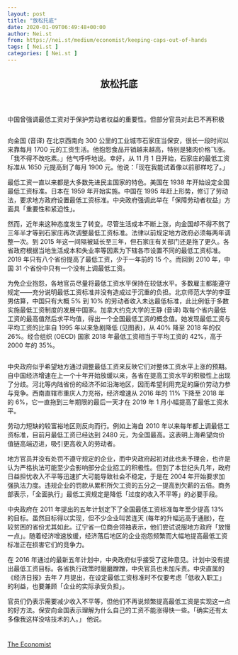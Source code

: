 ```yaml
---
layout: post
title: "放松托底"
date: 2020-01-09T06:49:48+00:00
author: Nei.st
from: https://nei.st/medium/economist/keeping-caps-out-of-hands
tags: [ Nei.st ]
categories: [ Nei.st ]
---
```


<article class="post-14548 post type-post status-publish format-standard hentry category-economist" id="post-14548">
 <header class="page-header medium Archives">
  <div class="page-header__image">
  </div>
  <div class="page-header__content">
   <h1 class="page-title text-align-center">
    放松托底
   </h1>
  </div>
 </header>
 <div class="entry-content aesop-entry-content" id="post-14548-content">
  <link as="font" crossorigin="anonymous" href="//cdn.jsdelivr.net/gh/0nd1jyU39XQ/_/glyph/font-face/0uIzqoZjSuJfvSBnvgXTcApMtcVhMcpr.woff" rel="preload" type="font/woff"/>
  <link as="font" crossorigin="anonymous" href="//cdn.jsdelivr.net/gh/0nd1jyU39XQ/_/glyph/font-face/1sTnSLZWDKucPX6SAk.woff" rel="preload" type="font/woff"/>
  <p class="blog-post__description">
   中国曾强调最低工资对于保护劳动者权益的重要性。但部分官员对此已不再积极
  </p>
  <span id="more-14548">
  </span>
  <div class="navigation__primary-inner">
   <a class="economist__link-logo" href="//nei.st/medium/economist">
   </a>
  </div>
  <div class="container img component-image">
   <div class="aspectRatioPlaceholder">
    <div class="progressiveMedia" data-height="720" data-width="1280">
     <img alt="" class="progressiveMedia-image" data-src="https://cdn.jsdelivr.net/gh/0nd1jyU39XQ/_/img/1/20191221_CNP002_0.jpg" src="https://cdn.jsdelivr.net/gh/0nd1jyU39XQ/_/img/1/20191221_CNP002_0.jpg"/>
    </div>
   </div>
  </div>
  <p>
   向金国 (音译) 在北京西南向 300 公里的工业城市石家庄当保安，很长一段时间以来靠每月 1700 元的工资生活。他抱怨食品开销越来越高，特别是猪肉价格飞涨。「我不得不改吃素。」他气呼呼地说。幸好，从 11 月 1 日开始，石家庄的最低工资标准从 1650 元提高到了每月 1900 元。他说：「现在我能试着像以前那样吃了。」
  </p>
  <p>
   最低工资一直以来都是大多数先进民主国家的特色。美国在 1938 年开始设定全国最低工资标准。日本在 1959 年开始实施。中国在 1995 年赶上形势，修订了劳动法，要求地方政府设置最低工资标准。中央政府强调此举在「保障劳动者权益」方面具「重要性和紧迫性」。
  </p>
  <p>
   然而，近年来这种态度发生了转变。尽管生活成本不断上涨，向金国却不得不熬了三年半才等到石家庄再次调整最低工资标准。法律以前规定地方政府必须每两年调整一次。到 2015 年这一间隔被延长至三年，但石家庄有关部门还是拖了更久。各省政府根据当地生活成本和失业率等因素为下辖各市设置不同的最低工资标准。2019 年只有八个省份提高了最低工资，少于一年前的 15 个。而回到 2010 年，中国 31 个省份中只有一个没有上调最低工资。
  </p>
  <p>
   为免企业抱怨，各地官员尽量将最低工资水平保持在较低水平。多数雇主都能遵守规定——充分说明最低工资标准并没有造成过于沉重的负担。北京师范大学的李亚男估算，中国只有大概 5% 到 10% 的劳动者收入未达最低标准，此比例低于多数实施最低工资制度的发展中国家。加拿大约克大学的王静 (音译) 取每个省内最低工资的最高值然后求平均值，得出一个全国最低工资的概念值。她发现最低工资与平均工资的比率自 1995 年以来急剧降低 (见图表)，从 40% 降至 2018 年的仅 26%。经合组织 (OECD) 国家 2018 年最低工资相当于平均工资的 42%，高于 2000 年的 35%。
  </p>
  <div class="container img">
   <figure class="image-rightalign">
    <div class="aspectRatioPlaceholder">
     <div class="progressiveMedia" data-height="662" data-width="608">
      <img alt="" class="progressiveMedia-image lazyload" data-src="https://cdn.jsdelivr.net/gh/0nd1jyU39XQ/_/img/1/20191221_CNC791.png" id="zoom-default" src="https://cdn.jsdelivr.net/gh/0nd1jyU39XQ/_/img/1/20191221_CNC791.png"/>
     </div>
    </div>
   </figure>
  </div>
  <p>
   中央政府似乎希望地方通过调整最低工资来反映它们对整体工资水平上涨的预期。自中国经济增速在上一个十年开始放缓以来，各省在提高工资水平的积极性上出现了分歧。河北等内陆省份的经济不如沿海地区，因而希望利用充足的廉价劳动力参与竞争。西南直辖市重庆人力充裕，经济增速从 2016 年的 11% 下降至 2018 年的 6%，它一直拖到三年期限的最后一天才在 2019 年 1 月小幅提高了最低工资水平。
  </p>
  <div class="code-block code-block-1" style="margin: 8px 0; clear: both;">
   <div class="container ads_KbHEVhh8Rw">
    <div class="card card--blog post-sidebar">
     <div class="card-body">
      <div class="logo_ngcontent-kty-0">
      </div>
      <div class="iframe-blocker U6XAMK63Vh00WqvF2BacIQ">
       <div class="background-h60B">
       </div>
       <div class="WumZiPCS4MeMw4pxQ">
       </div>
      </div>
     </div>
     <div class="card-footer">
      <div class="card-footer-wrapper" layout="row bottom-left">
      </div>
     </div>
    </div>
   </div>
  </div>
  <p>
   劳动力短缺的较富裕地区则反向而行。例如上海自 2010 年以来每年都上调最低工资标准，目前月最低工资已经达到 2480 元，为全国最高。这表明上海希望向价值链高端迈进，吸引更高收入的劳动者。
  </p>
  <p>
   地方官员并没有处罚不遵守规定的企业，而中央政府起初对此也未予理会，也许是认为严格执法可能至少会影响部分企业招工的积极性。但到了本世纪头几年，政府日益担忧收入不平等迅速扩大可能导致社会不稳定，于是在 2004 年开始要求加强执法力度。违规企业的罚款从累积所欠工资的五分之一提高到欠薪的五倍。商务部表示，「全面执行」最低工资规定是降低「过度的收入不平等」的必要手段。
  </p>
  <p>
   中央政府在 2011 年提出的五年计划定下了全国最低工资标准每年至少提高 13% 的目标。虽然目标得以实现，但不少企业叫苦连天 (每年的升幅远高于通胀)，在较贫困的省份尤其如此。辽宁省一位商会领袖表示，他们尝试说服地方政府「放慢一点」。随着经济增速放缓，经济落后地区的企业抱怨频繁而大幅地提高最低工资标准正在损害它们的竞争力。
  </p>
  <p>
   在 2016 年通过的最新五年计划中，中央政府似乎接受了这种意见。计划中没有提出最低工资目标。各省执行政策时磨磨蹭蹭，中央官员也未加斥责。中央直属的《经济日报》去年 7 月提出，在设定最低工资标准时不仅要考虑「低收入职工」的利益，也要兼顾「企业的实际承受负担」。
  </p>
  <p>
   官员们仍表示需要减少收入不平等，但他们不再说频繁提高最低工资是实现这一点的好方法。保安向金国表示理解为什么自己的工资不能涨得快一些。「确实还有太多像我这样没啥技术的人。」 他说。
  </p>
  <div class="container ag ah">
   <div class="fe n el">
    <a class="dt du bn bo bp bq br bs bt bu dv dw bx by dx dy" href="https://nei.st/medium/economist?source=https://www.economist.com/china/2019/12/18/china-once-stressed-the-importance-of-setting-minimum-wages">
     <div class="c ff fg ag ah fh el fi fj ce fk fl fm fn fo fp fq fr fs ft fu">
      <div class="bs em en eo ep eq fv ah fw fg ag bm eu fx q fy fz p ac">
      </div>
     </div>
    </a>
   </div>
  </div>
  <div class="code-block code-block-2" style="margin: 8px 0; clear: both;">
   <br/>
   <div class="container ads_KbHEVhh8Rw">
    <div class="card card--blog post-sidebar">
     <div class="card-body">
      <div class="logo_ngcontent-kty-0">
      </div>
      <div class="iframe-blocker U6XAMK63Vh00WqvF2BacIQ">
       <div class="background-h60B">
       </div>
       <div class="WumZiPCS4MeMw4pxQ">
       </div>
      </div>
     </div>
     <div class="card-footer">
      <div class="card-footer-wrapper" layout="row bottom-left">
      </div>
     </div>
    </div>
   </div>
  </div>
 </div>
 <footer class="entry-footer">
  <div class="categories icon-link">
   <a href="https://nei.st/category/medium/economist" rel="category tag">
    The Economist
   </a>
  </div>
 </footer>
</article>

